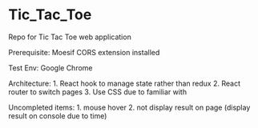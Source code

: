 # Tic_Tac_Toe
Repo for Tic Tac Toe web application

Prerequisite:
	Moesif CORS extension installed

Test Env:
	Google Chrome

Architecture:
	1. React hook to manage state rather than redux 
        2. React router to switch pages
        3. Use CSS due to familiar with

Uncompleted items:
	1. mouse hover
	2. not display result on page (display result on console due to time)


